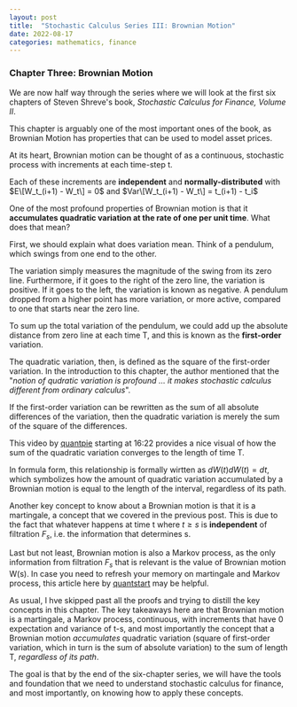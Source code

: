 ```yaml
---
layout: post
title:  "Stochastic Calculus Series III: Brownian Motion"
date: 2022-08-17
categories: mathematics, finance
---
```


### Chapter Three: Brownian Motion ### 

We are now half way through the series where we will look at the first six chapters of Steven Shreve's book, *Stochastic Calculus for Finance, Volume II*. 

This chapter is arguably one of the most important ones of the book, as Brownian Motion has properties that can be used to model asset prices. 

At its heart, Brownian motion can be thought of as a continuous, stochastic process with increments at each time-step t. 

Each of these increments are **independent** and **normally-distributed** with $E\[W_t_(i+1) - W_t\] = 0$ and $Var\[W_t_(i+1) - W_t\] = t_(i+1) - t_i$

One of the most profound properties of Brownian motion is that it **accumulates quadratic variation at the rate of one per unit time**. What does that mean? 

First, we should explain what does variation mean. Think of a pendulum, which swings from one end to the other. 

The variation simply measures the magnitude of the swing from its zero line. Furthermore, if it goes to the right of the zero line, the variation is positive. If it goes to the left, the variation is known as negative. A pendulum dropped from a higher point has more variation, or more active, compared to one that starts near the zero line.

To sum up the total variation of the pendulum, we could add up the absolute distance from zero line at each time T, and this is known as the **first-order** variation. 

The quadratic variation, then, is defined as the square of the first-order variation. In the introduction to this chapter, the author mentioned that the "*notion of qudratic variation is profound ... it makes stochastic calculus different from ordinary calculus*".

If the first-order variation can be rewritten as the sum of all absolute differences of the variation, then the quadratic variation is merely the sum of the square of the differences. 

This video by [quantpie](https://www.youtube.com/watch?v=AptlhWEgOto) starting at 16:22 provides a nice visual of how the sum of the quadratic variation converges to the length of time T. 

In formula form, this relationship is formally wirtten as $dW(t)dW(t) = dt$, which symbolizes how the amount of quadratic variation accumulated by a Brownian motion is equal to the length of the interval, regardless of its path.

Another key concept to know about a Brownian motion is that it is a martingale, a concept that we covered in the previous post. This is due to the fact that whatever happens at time t where $t \geq s$ is **independent** of filtration $F_s$, i.e. the information that determines s. 

Last but not least, Brownian motion is also a Markov process, as the only information from filtration $F_s$ that is relevant is the value of Brownian motion W(s). In case you need to refresh your memory on martingale and Markov process, this article here by [quantstart](https://www.quantstart.com/articles/The-Markov-and-Martingale-Properties/) may be helpful.

As usual, I hve skipped past all the proofs and trying to distill the key concepts in this chapter. The key takeaways here are that Brownian motion is a martingale, a Markov process, continuous, with increments that have 0 expectation and variance of t-s, and most importantly the concept that a Brownian motion *accumulates* quadratic variation (square of first-order variation, which in turn is the sum of absolute variation) to the sum of length T, *regardless of its path*. 

The goal is that by the end of the six-chapter series, we will have the tools and foundation that we need to understand stochastic calculus for finance, and most importantly, on knowing how to apply these concepts. 